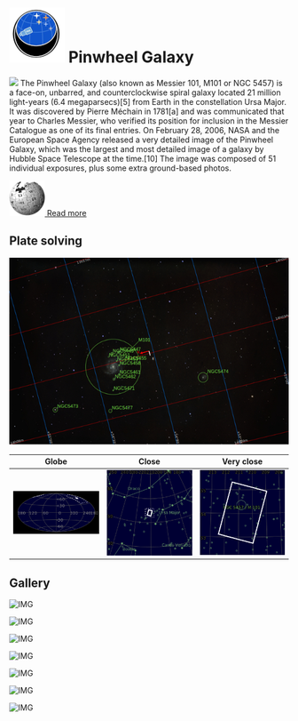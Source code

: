 # ![](..//Imaging//Common/pyl-tiny.png) Pinwheel Galaxy
![](..//Imaging//JPEG/Pinwheel_Galaxy+00+co.jpg)
The Pinwheel Galaxy (also known as Messier 101, M101 or NGC 5457) is a face-on, unbarred, and counterclockwise spiral galaxy located 21 million light-years (6.4 megaparsecs)[5] from Earth in the constellation Ursa Major. It was discovered by Pierre Méchain in 1781[a] and was communicated that year to Charles Messier, who verified its position for inclusion in the Messier Catalogue as one of its final entries. On February 28, 2006, NASA and the European Space Agency released a very detailed image of the Pinwheel Galaxy, which was the largest and most detailed image of a galaxy by Hubble Space Telescope at the time.[10] The image was composed of 51 individual exposures, plus some extra ground-based photos.

[![](..//Imaging//Common/Wikipedia.png) Read more](https://en.wikipedia.org/wiki/Pinwheel_Galaxy)
## Plate solving 


![IMG](..//Imaging//HD/Pinwheel_Galaxy_Annotated.jpg)


| Globe | Close | Very close |
| ----- | ----- | ----- |
|![IMG](..//Imaging//HD/Pinwheel_Galaxy_Globe.jpg) |![IMG](..//Imaging//HD/Pinwheel_Galaxy_Close.jpg) |![IMG](..//Imaging//HD/Pinwheel_Galaxy_Closer.jpg) |

## Gallery
![IMG](..//Imaging//JPEG/Pinwheel_Galaxy+00+co.jpg) 

![IMG](..//Imaging//JPEG/Pinwheel_Galaxy+010+co.jpg) 

![IMG](..//Imaging//JPEG/Pinwheel_Galaxy+01+co.jpg) 

![IMG](..//Imaging//JPEG/Pinwheel_Galaxy+02+co.jpg) 

![IMG](..//Imaging//JPEG/Pinwheel_Galaxy+03+co.jpg) 

![IMG](..//Imaging//JPEG/Pinwheel_Galaxy+05+co.jpg) 

![IMG](..//Imaging//JPEG/Pinwheel_Galaxy+00+bg.jpg)

